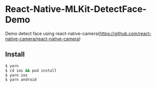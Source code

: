 # React-Native-MLKit-DetectFace-Demo

Demo detect face using react-native-camera(https://github.com/react-native-camera/react-native-camera)

## Install

```bash
$ yarn
$ cd ios && pod install
$ yarn ios
$ yarn android
```
